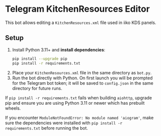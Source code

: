# Telegram KitchenResources Editor

This bot allows editing a `KitchenResources.xml` file used in iiko KDS panels.

## Setup
1. Install Python 3.11+ and **install dependencies**:
   ```bash
   pip install --upgrade pip
   pip install -r requirements.txt
   ```
2. Place your `KitchenResources.xml` file in the same directory as `bot.py`.
3. Run the bot directly with Python. On first launch you will be prompted for
   the Telegram bot token; it will be saved to `config.json` in the same
   directory for future runs.

If `pip install -r requirements.txt` fails when building `aiohttp`, upgrade pip and ensure you are using Python 3.11 or newer which has prebuilt wheels.

If you encounter `ModuleNotFoundError: No module named 'aiogram'`, make sure the
dependencies were installed with `pip install -r requirements.txt` before
running the bot.
